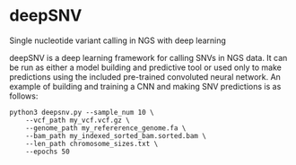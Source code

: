 # deepSNV
Single nucleotide variant calling in NGS with deep learning

deepSNV is a deep learning framework for calling SNVs in NGS data.  It can be run as either a model building and predictive tool or used only to make predictions using the included pre-trained convoluted neural network.  An example of building and training a CNN and making SNV predictions is as follows:

```
python3 deepsnv.py --sample_num 10 \
    --vcf_path my_vcf.vcf.gz \
    --genome_path my_refererence_genome.fa \
    --bam_path my_indexed_sorted_bam.sorted.bam \
    --len_path chromosome_sizes.txt \
    --epochs 50
```
